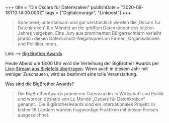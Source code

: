 +++
title = "Die Oscars für Datenkraken"
publishDate = "2020-09-18T10:14:00.000Z"
tags = ["Digitalcourage", "Linkpost"]
+++


> Spannend, unterhaltsam und gut verständlich werden die ‚Oscars für Datenkraken' (Le Monde) an die größten Datensünder des letzten Jahres vergeben. Eine Jury aus prominenten Bürgerrechtlern verleiht jährlich diesen Datenschutz-Negativpreis an Firmen, Organisationen und Politiker.innen.

Link --> [Big Brother Awards](https://bigbrotherawards.de/)

Heute Abend um 18:00 Uhr wird die Verleihung der BigBrother Awards per [Live-Stream aus Bielefeld übertragen](https://bigbrotherawards.de/stream). Wenn auch in diesem Jahr mit weniger Zuschauern, wird es bestimmt eine tolle Veranstaltung.

Was sind die BigBrother Awards?

> Die BigBrotherAwards prämieren Datensünder in Wirtschaft und Politik und wurden deshalb von Le Monde „Oscars für Datenkraken“ genannt.  Die BigBrotherAwards sind ein internationales Projekt: In bisher 19 Ländern wurden fragwürdige Praktiken mit diesen Preisen ausgezeichnet.

<!--more-->
